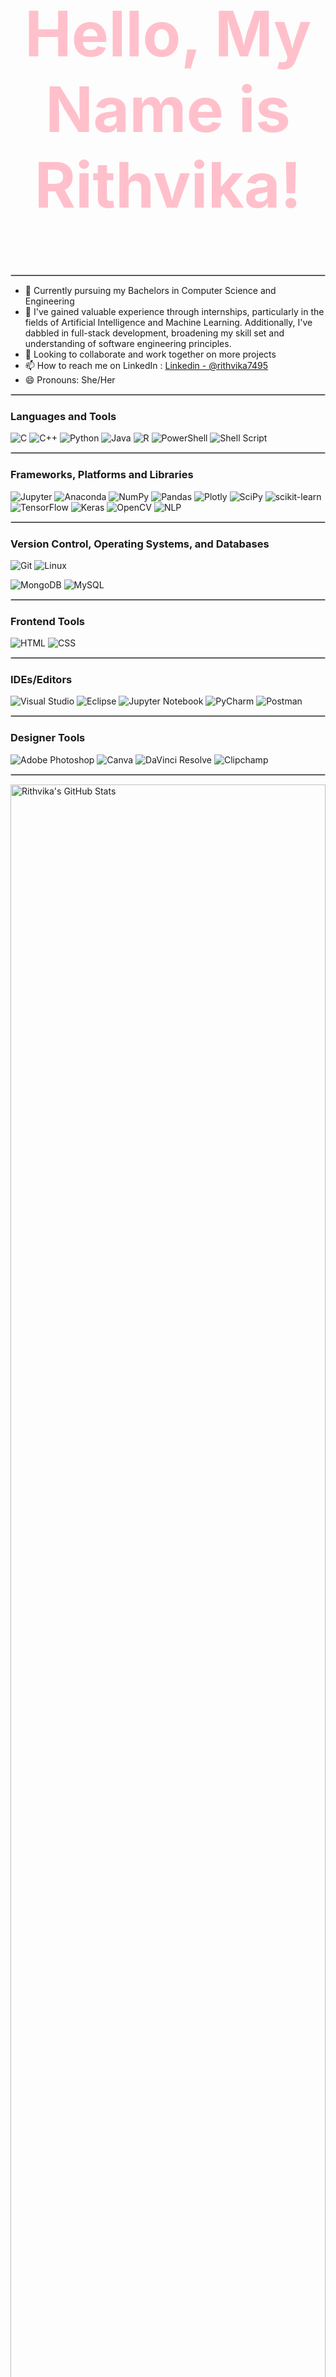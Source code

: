 <table width="100%"> 

### <p align="middle">
<h2 align="center" style="font-size: 100px; color: #FFC0CB;">Hello, My Name is Rithvika!</h2>


<hr style="border: 0.2px solid #cccccc">

- 🌱 Currently pursuing my Bachelors in Computer Science and Engineering
- 👯  I've gained valuable experience through internships, particularly in the fields of Artificial Intelligence and Machine Learning. Additionally, I've dabbled in full-stack development, broadening my skill set and understanding of software engineering principles.
- 🙌 Looking to collaborate and work together on more projects
- 📫 How to reach me on LinkedIn : [Linkedin - @rithvika7495](https://in.linkedin.com/in/rithvikat?trk=public_profile_browsemap)
- 😄 Pronouns: She/Her

<hr style="border: 0.5px solid #cccccc">

### Languages and Tools
![C](https://img.shields.io/badge/C%20-%23E34F26.svg?&style=for-the-badge&logo=C&logoColor=white)
![C++](https://img.shields.io/badge/c++%20-%2300599C.svg?&style=for-the-badge&logo=c%2B%2B&ogoColor=white)
![Python](https://img.shields.io/badge/python%20-%23E34F26.svg?&style=for-the-badge&logo=python&ogoColor=white)
![Java](https://img.shields.io/badge/java-%23ED8B00.svg?style=for-the-badge&logo=java&logoColor=white)
![R](https://img.shields.io/badge/R-276DC3?style=for-the-badge&logo=r&logoColor=white)
![PowerShell](https://img.shields.io/badge/PowerShell-5391FE?style=for-the-badge&logo=PowerShell&logoColor=white)
![Shell Script](https://img.shields.io/badge/shell_script-%23121011.svg?style=for-the-badge&logo=gnu-bash&logoColor=white)

<hr style="border: 0.5px solid #cccccc">

### Frameworks, Platforms and Libraries
![Jupyter](https://img.shields.io/badge/Jupyter-F37626.svg?&style=for-the-badge&logo=Jupyter&logoColor=white)
![Anaconda](https://img.shields.io/badge/Anaconda-%2344A833.svg?style=for-the-badge&logo=anaconda&logoColor=white)
![NumPy](https://img.shields.io/badge/numpy-%23013243.svg?style=for-the-badge&logo=numpy&logoColor=white)
![Pandas](https://img.shields.io/badge/pandas-%23150458.svg?style=for-the-badge&logo=pandas&logoColor=white)
![Plotly](https://img.shields.io/badge/Plotly-239120?style=for-the-badge&logo=plotly&logoColor=white)
![SciPy](https://img.shields.io/badge/SciPy-%230C55A5.svg?style=for-the-badge&logo=scipy&logoColor=%white)
![scikit-learn](https://img.shields.io/badge/scikit--learn-%23F7931E.svg?style=for-the-badge&logo=scikit-learn&logoColor=white)
![TensorFlow](https://img.shields.io/badge/TensorFlow-FF6F00?style=for-the-badge&logo=TensorFlow&logoColor=white)
![Keras](https://img.shields.io/badge/Keras-D00000?style=for-the-badge&logo=Keras&logoColor=white)
![OpenCV](https://img.shields.io/badge/OpenCV-5C3EE8?style=for-the-badge&logo=OpenCV&logoColor=white)
![NLP](https://img.shields.io/badge/NLP-336791?style=for-the-badge&logo=natural-language-processing&logoColor=white)

<hr style="border: 0.5px solid #cccccc">

### Version Control, Operating Systems, and Databases
![Git](https://img.shields.io/badge/git%20-%23F05033.svg?&style=for-the-badge&logo=git&logoColor=white)
![Linux](https://img.shields.io/badge/-linux-772953?style=for-the-badge&logo=linux)

![MongoDB](https://img.shields.io/badge/MongoDB-%234ea94b.svg?style=for-the-badge&logo=mongodb&logoColor=white)
![MySQL](https://img.shields.io/badge/MySQL-00000F?style=for-the-badge&logo=mysql&logoColor=white)

<hr style="border: 0.5px solid #cccccc">

### Frontend Tools
![HTML](https://img.shields.io/badge/html%20-%23E34F26.svg?&style=for-the-badge&logo=html5&logoColor=white)
![CSS](https://img.shields.io/badge/css%20-%231572B6.svg?&style=for-the-badge&logo=css3&logoColor=white)

<hr style="border: 0.5px solid #cccccc">

### IDEs/Editors
![Visual Studio](https://img.shields.io/badge/Visual%20Studio-5C2D91.svg?style=for-the-badge&logo=visual-studio&logoColor=white)
![Eclipse](https://img.shields.io/badge/Eclipse-FE7A16.svg?style=for-the-badge&logo=Eclipse&logoColor=white)
![Jupyter Notebook](https://img.shields.io/badge/jupyter-%23FA0F00.svg?style=for-the-badge&logo=jupyter&logoColor=white)
![PyCharm](https://img.shields.io/badge/pycharm-143?style=for-the-badge&logo=pycharm&logoColor=black&color=black&labelColor=green)
![Postman](https://img.shields.io/static/v1?style=for-the-badge&message=Postman&color=FF6C37&logo=Postman&logoColor=FFFFFF&label=)

<hr style="border: 0.5px solid #cccccc">

### Designer Tools
![Adobe Photoshop](https://img.shields.io/badge/adobephotoshop-%2331A8FF.svg?style=for-the-badge&logo=adobephotoshop&logoColor=white)
![Canva](https://img.shields.io/badge/Canva-%2300C4CC.svg?style=for-the-badge&logo=Canva&logoColor=white)
![DaVinci Resolve](https://img.shields.io/badge/DaVinci%20Resolve-%23FF4D4D.svg?style=for-the-badge&logoColor=white)
![Clipchamp](https://img.shields.io/badge/Clipchamp-FF6F61?style=for-the-badge&logo=clipchamp&logoColor=white)

<hr style="border: 0.5px solid #cccccc">

<img src="https://github-readme-stats.vercel.app/api?username=rithvika7495&show_icons=true&hide_border=true&bg_color=00000000&title_color=008000&text_color=87CEEB" alt="Rithvika's GitHub Stats" style="background-color:transparent;" width="100%">
